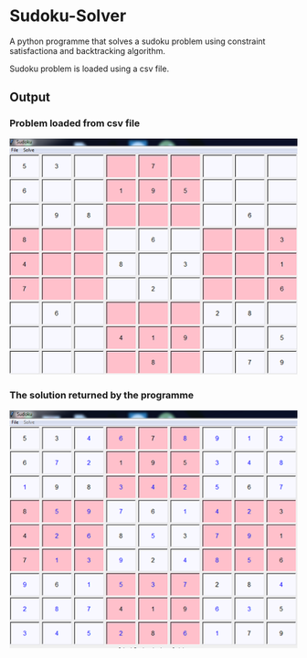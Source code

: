 # Sudoku-Solver
 A python programme that solves a sudoku problem using constraint satisfactiona and backtracking algorithm.
 
 Sudoku problem is loaded using a csv file.

## Output
### Problem loaded from csv file
![Step](https://github.com/ektawahi16/Sudoku-Solver/blob/master/sudoku1.png)


### The solution returned by the programme
![Step](https://github.com/ektawahi16/Sudoku-Solver/blob/master/sudoku2.png)


